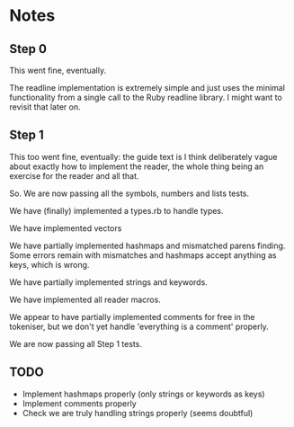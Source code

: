 # Notes

## Step 0

This went fine, eventually.

The readline implementation is extremely simple and just uses the minimal
functionality from a single call to the Ruby readline library. I might want
to revisit that later on.

## Step 1

This too went fine, eventually: the guide text is I think deliberately vague
about exactly how to implement the reader, the whole thing being an exercise
for the reader and all that.

So. We are now passing all the symbols, numbers and lists tests.

We have (finally) implemented a types.rb to handle types.

We have implemented vectors

We have partially implemented hashmaps and mismatched parens finding. Some
errors remain with mismatches and hashmaps accept anything as keys, which
is wrong.

We have partially implemented strings and keywords.

We have implemented all reader macros.

We appear to have partially implemented comments for free in the tokeniser,
but we don't yet handle 'everything is a comment' properly.

We are now passing all Step 1 tests.

## TODO

* Implement hashmaps properly (only strings or keywords as keys)
* Implement comments properly
* Check we are truly handling strings properly (seems doubtful)
